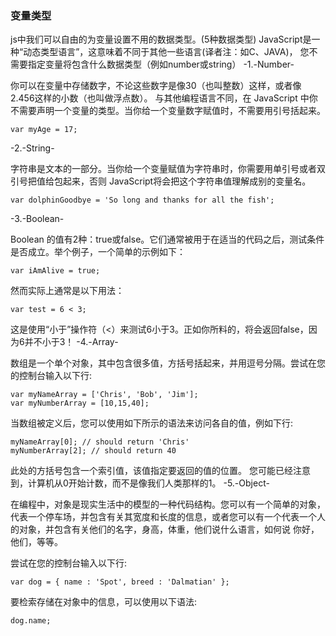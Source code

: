### 变量类型
js中我们可以自由的为变量设置不用的数据类型。(5种数据类型)
JavaScript是一种“动态类型语言”，这意味着不同于其他一些语言(译者注：如C、JAVA)，
您不需要指定变量将包含什么数据类型（例如number或string）
-1.-Number-

你可以在变量中存储数字，不论这些数字是像30（也叫整数）这样，或者像2.456这样的小数（也叫做浮点数）。
与其他编程语言不同，在 JavaScript 中你不需要声明一个变量的类型。当你给一个变量数字赋值时，不需要用引号括起来。 
```
var myAge = 17;
```
-2.-String-

字符串是文本的一部分。当你给一个变量赋值为字符串时，你需要用单引号或者双引号把值给包起来，否则
JavaScript将会把这个字符串值理解成别的变量名。
```
var dolphinGoodbye = 'So long and thanks for all the fish';
```
-3.-Boolean-

Boolean 的值有2种：true或false。它们通常被用于在适当的代码之后，测试条件是否成立。举个例子，一个简单的示例如下： 
```
var iAmAlive = true;
```
然而实际上通常是以下用法：
```
var test = 6 < 3;
```
这是使用“小于”操作符（<）来测试6小于3。正如你所料的，将会返回false，因为6并不小于3！
-4.-Array-

数组是一个单个对象，其中包含很多值，方括号括起来，并用逗号分隔。尝试在您的控制台输入以下行:
```
var myNameArray = ['Chris', 'Bob', 'Jim'];
var myNumberArray = [10,15,40];
```
当数组被定义后，您可以使用如下所示的语法来访问各自的值，例如下行:
```
myNameArray[0]; // should return 'Chris'
myNumberArray[2]; // should return 40
```
此处的方括号包含一个索引值，该值指定要返回的值的位置。 您可能已经注意到，计算机从0开始计数，而不是像我们人类那样的1。
-5.-Object-

在编程中，对象是现实生活中的模型的一种代码结构。您可以有一个简单的对象，代表一个停车场，并包含有关其宽度和长度的信息，或者您可以有一个代表一个人的对象，并包含有关他们的名字，身高，体重，他们说什么语言，如何说 你好，他们，等等。

尝试在您的控制台输入以下行:
```
var dog = { name : 'Spot', breed : 'Dalmatian' };
```
要检索存储在对象中的信息，可以使用以下语法:
```
dog.name;
```
